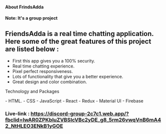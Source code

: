 #### About FrindsAdda

#### Note: It's a group project

## FriendsAdda is a real time chatting application. Here some of the great features of this project are listed below :
- First this app gives you a 100% security.
- Real time chatting experience.
- Pixel perfect responsiveness.
- Lots of functionality that give you a better experience.
- Great design and color combination.

<p>Technology and Packages</P>
- HTML.
- CSS
- JavaScript
- React
- Redux
- Material UI
- Firebase

### Live-link : https://discord-group-2c7c1.web.app/?fbclid=IwAR0ZPKbluZVBSIcVBc2yDE_g8_5rm26vwqVnB6mA42_NtHLEO3ENkB1yGOE
